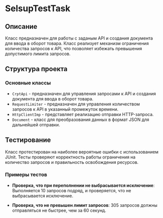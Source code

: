 # SelsupTestTask

## Описание

Класс предназначен для работы с заданым API и создания документа для ввода в оборот товара. Класс реализует механизм ограничения количества запросов к API, что позволяет избежать превышения допустимого лимита запросов.

## Структура проекта

### Основные классы

- `CrptApi` - предназначен для управления запросами к API и создания документа для ввода в оборот товара.
- `RequestLimiter` - предназначен для управления количеством запросов к API в указанный промежуток времени.
- `HttpClientImp` - представляет реализацию отправки HTTP-запроса.
- `Document` - класс для преобразования данных в формат JSON для дальнейшей отправки.


## Тестирование

Класс протестирован на наиболее вероятные ошибки с использованием JUnit. Тесты проверяют корректность работы ограничения на количество запросов и правильность освобождения ресурсов.

### Примеры тестов

- **Проверка, что при переполнении не выбрасывается исключение**: Выполняется 10 запросов подряд, и проверяется, что не выбрасывается исключение.

- **Проверка, что не превышен лимит запросов**: 305 запросов должны отправляться не быстрее, чем за 60 секунд.
